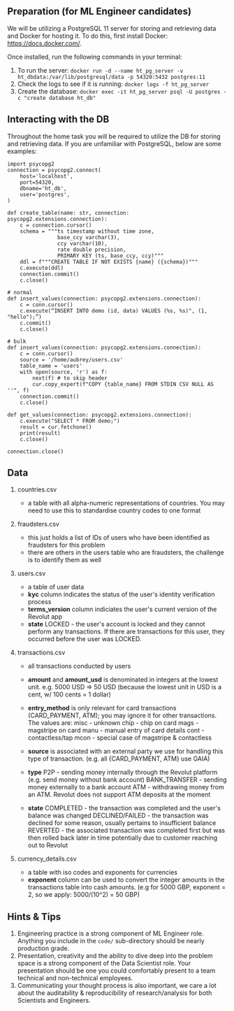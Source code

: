 ## Preparation (for ML Engineer candidates)
We will be utilizing a PostgreSQL 11 server for storing and retrieving data and Docker for hosting it. To do this, first install Docker: https://docs.docker.com/. 

Once installed, run the following commands in your terminal:
1. To run the server:
`docker run -d --name ht_pg_server -v ht_dbdata:/var/lib/postgresql/data -p 54320:5432 postgres:11`
2. Check the logs to see if it is running:
`docker logs -f ht_pg_server`
3. Create the database:
`docker exec -it ht_pg_server psql -U postgres -c "create database ht_db"`

## Interacting with the DB
Throughout the home task you will be required to utilize the DB for storing and retrieving data. If you are unfamiliar with PostgreSQL, below are some examples:

```
import psycopg2
connection = psycopg2.connect(
    host='localhost',
    port=54320,
    dbname='ht_db',
    user='postgres',
)

def create_table(name: str, connection: psycopg2.extensions.connection):
	c = connection.cursor()
    schema = """ts timestamp without time zone,
    			base_ccy varchar(3),
    			ccy varchar(10),
    			rate double precision,
    			PRIMARY KEY (ts, base_ccy, ccy)"""
    ddl = f"""CREATE TABLE IF NOT EXISTS {name} ({schema})"""
	c.execute(ddl)
    connection.commit()
	c.close()

# normal
def insert_values(connection: psycopg2.extensions.connection):
	c = conn.cursor()
	c.execute(“INSERT INTO demo (id, data) VALUES (%s, %s)", (1, "hello");”)
	c.commit()
	c.close()

# bulk
def insert_values(connection: psycopg2.extensions.connection):
	c = conn.cursor()
	source = '/home/aubrey/users.csv'
	table_name = 'users'
	with open(source, 'r') as f:
		next(f) # to skip header
		cur.copy_expert(f"COPY {table_name} FROM STDIN CSV NULL AS ''", f)
	connection.commit()
	c.close()

def get_values(connection: psycopg2.extensions.connection):
	c.execute("SELECT * FROM demo;")
	result = cur.fetchone()
	print(result)
	c.close()

connection.close()
```

## Data
1. countries.csv
	- a table with all alpha-numeric representations of countries. You may need to use this to standardise country codes to one format
2. fraudsters.csv
	- this just holds a list of IDs of users who have been identified as fraudsters for this problem
	- there are others in the users table who are fraudsters, the challenge is to identify them as well
3. users.csv
	- a table of user data
	- **kyc** column indicates the status of the user's identity verification process
	- **terms_version** column indiciates the user's current version of the Revolut app
	- **state**
		LOCKED - the user's account is locked and they cannot perform any transactions. If there are transactions for this user, they occurred before the user was LOCKED.

4. transactions.csv
	- all transactions conducted by users
	- **amount** and **amount_usd** is denominated in integers at the lowest unit. e.g. 5000 USD => 50 USD (because the lowest unit in USD is a cent, w/ 100 cents = 1 dollar)
	- **entry_method** is only relevant for card transactions (CARD_PAYMENT, ATM); you may ignore it for other transactions. The values are:
		misc - unknown
		chip - chip on card
		mags - magstripe on card
		manu - manual entry of card details
		cont - contactless/tap 
		mcon - special case of magstripe & contactless
	- **source** is associated with an external party we use for handling this type of transaction. (e.g. all {CARD_PAYMENT, ATM} use GAIA)
	- **type**
		P2P - sending money internally through the Revolut platform (e.g. send money without bank account)
		BANK_TRANSFER - sending money externally to a bank account
		ATM - withdrawing money from an ATM. Revolut does not support ATM deposits at the moment

	- **state** 
		COMPLETED - the transaction was completed and the user's balance was changed
		DECLINED/FAILED - the transaction was declined for some reason, usually pertains to insufficient balance 
		REVERTED - the associated transaction was completed first but was then rolled back later in time potentially due to customer reaching out to Revolut

5. currency_details.csv
	- a table with iso codes and exponents for currencies
	- **exponent** column can be used to convert the integer amounts in the transactions table into cash amounts. (e.g for 5000 GBP, exponent = 2, so we apply: 5000/(10^2) = 50 GBP)


## Hints & Tips
1. Engineering practice is a strong component of ML Engineer role. Anything you include in the `code/` sub-directory should be nearly production grade.
2. Presentation, creativity and the ability to dive deep into the problem space is a strong component of the Data Scientist role. Your presentation should be one you could comfortably present to a team technical and non-technical employees.
3. Communicating your thought process is also important, we care a lot about the auditability & reproducibility of research/analysis for both Scientists and Engineers. 
